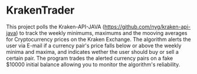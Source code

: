 # KrakenTrader
This project polls the Kraken-API-JAVA (https://github.com/nyg/kraken-api-java) to track the weekly minimums, maximums and the mooving averages
for Cryptocurrency prices on the Kraken Exchange. The algorithm alerts the user via E-mail if a currency pair's price falls below or above the weekly minima
and maxima, and indicates wether the user should buy or sell a certain pair. The program trades the alerted currency pairs on a fake $10000 initial balance
allowing you to monitor the algorithm's reliability.
